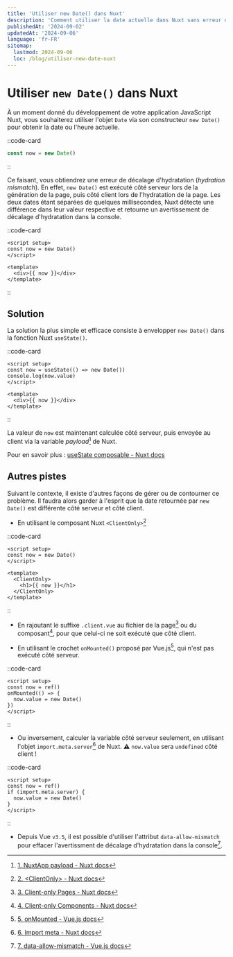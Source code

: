 ```yaml
---
title: 'Utiliser new Date() dans Nuxt'
description: 'Comment utiliser la date actuelle dans Nuxt sans erreur de décalage d''hydratation'
publishedAt: '2024-09-02'
updatedAt: '2024-09-06'
language: 'fr-FR'
sitemap:
  lastmod: 2024-09-06
  loc: /blog/utiliser-new-date-nuxt
---
```


# Utiliser `new Date()` dans Nuxt

À un moment donné du développement de votre application JavaScript Nuxt, vous souhaiterez utiliser l'objet `Date` via son constructeur `new Date()` pour obtenir la date ou l'heure actuelle.

::code-card
```js
const now = new Date()
```
::

Ce faisant, vous obtiendrez une erreur de décalage d'hydratation (*hydration mismatch*). En effet, `new Date()` est exécuté côté serveur lors de la génération de la page, puis côté client lors de l'hydratation de la page. Les deux dates étant séparées de quelques millisecondes, Nuxt détecte une différence dans leur valeur respective et retourne un avertissement de décalage d'hydratation dans la console.

::code-card
```vue
<script setup>
const now = new Date()
</script>

<template>
  <div>{{ now }}</div>
</template>
```
::

## Solution

La solution la plus simple et efficace consiste à envelopper `new Date()` dans la fonction Nuxt `useState()`.

::code-card
```vue
<script setup>
const now = useState(() => new Date())
console.log(now.value)
</script>

<template>
  <div>{{ now }}</div>
</template>
```
::

La valeur de `now` est maintenant calculée côté serveur, puis envoyée au client via la variable *payload*[^payload] de Nuxt.

Pour en savoir plus : <a href="https://nuxt.com/docs/api/composables/use-state" target="_blank">useState composable - Nuxt docs</a>

## Autres pistes

Suivant le contexte, il existe d'autres façons de gérer ou de contourner ce problème. Il faudra alors garder à l'esprit que la date retournée par `new Date()` est différente côté serveur et côté client.

- En utilisant le composant Nuxt `<ClientOnly>`[^client-only]

::code-card
```vue
<script setup>
const now = new Date()
</script>

<template>
  <ClientOnly>
    <h1>{{ now }}</h1>
  </ClientOnly>
</template>
```
::

- En rajoutant le suffixe `.client.vue` au fichier de la page[^client-only-pages] ou du composant[^client-only-components], pour que celui-ci ne soit exécuté que côté client.

- En utilisant le crochet `onMounted()` proposé par Vue.js[^on-mounted], qui n'est pas exécuté côté serveur.

::code-card
```vue
<script setup>
const now = ref()
onMounted(() => {
  now.value = new Date()
})
</script>
```
::

- Ou inversement, calculer la variable côté serveur seulement, en utilisant l'objet `import.meta.server`[^import-meta] de Nuxt. ⚠ `now.value` sera `undefined` côté client !

::code-card
```vue
<script setup>
const now = ref()
if (import.meta.server) {
  now.value = new Date()
}
</script>
```
::

- Depuis Vue `v3.5`, il est possible d'utiliser l'attribut `data-allow-mismatch` pour effacer l'avertissment de décalage d'hydratation dans la console[^data-allow-mismatch].

[^payload]: <a href="https://nuxt.com/docs/api/composables/use-nuxt-app#payload" target="_blank">1. NuxtApp payload - Nuxt docs</a>
[^client-only]: <a href="https://nuxt.com/docs/api/components/client-only" target="_blank">2. \<ClientOnly\> - Nuxt docs</a>
[^client-only-pages]: <a href="https://nuxt.com/docs/guide/directory-structure/pages#client-only-pages" target="_blank">3. Client-only Pages - Nuxt docs</a>
[^client-only-components]: <a href="https://nuxt.com/docs/guide/directory-structure/components#client-components" target="_blank">4. Client-only Components - Nuxt docs</a>
[^on-mounted]: <a href="https://vuejs.org/api/composition-api-lifecycle#onmounted" target="_blank">5. onMounted - Vue.js docs</a>
[^import-meta]: <a href="https://nuxt.com/docs/api/advanced/import-meta" target="_blank">6. Import meta - Nuxt docs</a>
[^data-allow-mismatch]: <a href="https://vuejs.org/api/ssr.html#data-allow-mismatch" target="_blank">7. data-allow-mismatch - Vue.js docs</a>
